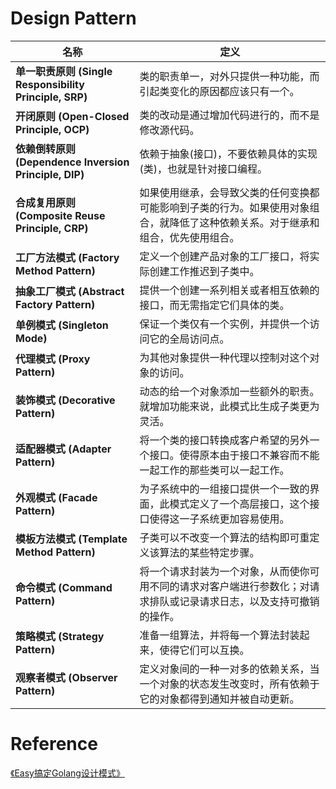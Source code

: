 # Design Pattern

| 名称                                                        | 定义                                                               |
|-----------------------------------------------------------|------------------------------------------------------------------|
| **单一职责原则** **(Single Responsibility Principle, SRP)**     | 类的职责单一，对外只提供一种功能，而引起类变化的原因都应该只有一个。                               |
| **开闭原则** **(Open-Closed Principle, OCP)**                 | 类的改动是通过增加代码进行的，而不是修改源代码。                                         |
| **依赖倒转原则** **(Dependence**  **Inversion Principle, DIP)** | 依赖于抽象(接口)，不要依赖具体的实现(类)，也就是针对接口编程。                                |
| **合成复用原则** **(Composite Reuse Principle, CRP)**           | 如果使用继承，会导致父类的任何变换都可能影响到子类的行为。如果使用对象组合，就降低了这种依赖关系。对于继承和组合，优先使用组合。 |
| **工厂方法模式** **(Factory Method Pattern)**                   | 定义一个创建产品对象的工厂接口，将实际创建工作推迟到子类中。                                   |
| **抽象工厂模式** **(Abstract Factory Pattern)**                 | 提供一个创建一系列相关或者相互依赖的接口，而无需指定它们具体的类。                                |
| **单例模式 (Singleton Mode)**                                 | 保证一个类仅有一个实例，并提供一个访问它的全局访问点。                                      |
| **代理模式 (Proxy Pattern)**                                  | 为其他对象提供一种代理以控制对这个对象的访问。                                          |
| **装饰模式 (Decorative Pattern)**                             | 动态的给一个对象添加一些额外的职责。就增加功能来说，此模式比生成子类更为灵活。                          |
| **适配器模式 (Adapter Pattern)**                               | 将一个类的接口转换成客户希望的另外一个接口。使得原本由于接口不兼容而不能一起工作的那些类可以一起工作。              |
| **外观模式 (Facade Pattern)**                                 | 为子系统中的一组接口提供一个一致的界面，此模式定义了一个高层接口，这个接口使得这一子系统更加容易使用。              |
| **模板方法模式 (Template Method Pattern)**                      | 子类可以不改变一个算法的结构即可重定义该算法的某些特定步骤。                                   |
| **命令模式 (Command Pattern)**                                | 将一个请求封装为一个对象，从而使你可用不同的请求对客户端进行参数化；对请求排队或记录请求日志，以及支持可撤销的操作。       |
| **策略模式 (Strategy Pattern)**                               | 准备一组算法，并将每一个算法封装起来，使得它们可以互换。                                     |
| **观察者模式 (Observer Pattern)**                              | 定义对象间的一种一对多的依赖关系，当一个对象的状态发生改变时，所有依赖于它的对象都得到通知并被自动更新。             |

# Reference

[《Easy搞定Golang设计模式》](https://github.com/aceld/EasySJMS)
